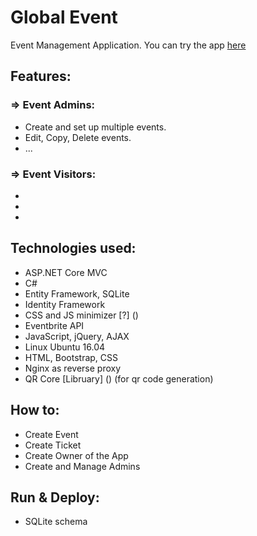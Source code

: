 # Global Event 
Event Management Application. You can try the app [here](https://ge.jackrus.us)

## Features:

### => Event Admins:
*   Create and set up multiple events.
*   Edit, Copy, Delete events.
*   ...

### => Event Visitors:
*   
*   
*   

## Technologies used:

*   ASP.NET Core MVC
*   C#
*   Entity Framework, SQLite
*	Identity Framework
*   CSS and JS minimizer [?] () 
*   Eventbrite API
*   JavaScript, jQuery, AJAX
*   Linux Ubuntu 16.04
*   HTML, Bootstrap, CSS
*   Nginx as reverse proxy
*   QR Core [Libruary] () (for qr code generation) 

## How to:

*   Create Event
*   Create Ticket
*   Create Owner of the App
*   Create and Manage Admins

## Run & Deploy:
*   SQLite schema

